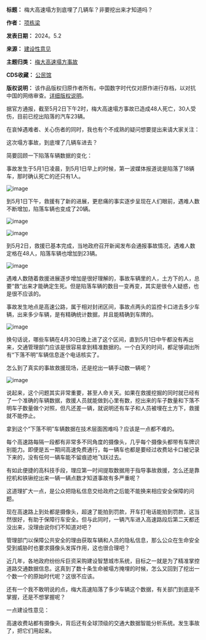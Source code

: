 

**标题：** 梅大高速塌方到底埋了几辆车？非要挖出来才知道吗？  

**作者：** [项栋梁](https://chinadigitaltimes.net/space/项栋梁)  

**发表日期：** 2024。5.2  

**来源：** [建设性意见](https://web.archive.org/web/https://mp.weixin.qq.com/s/H10T3rdZoP0nvYKtx_dp3Q)  

**主题归类：** [梅大高速塌方事故](https://chinadigitaltimes.net/space/梅大高速塌方事故)  

**CDS收藏：** [公民馆](https://chinadigitaltimes.net/space/%E5%85%AC%E6%B0%91%E9%A6%86)  

**版权说明：** 该作品版权归原作者所有。中国数字时代仅对原作进行存档，以对抗中国的网络审查。[详细版权说明](https://chinadigitaltimes.net/chinese/copyright)。


据官方通报，截至5月2日下午2时，梅大高速塌方事故已造成48人死亡，30人受伤，目前已挖出陷落的汽车23辆。


在哀悼遇难者、关心伤者的同时，我也有个不成熟的疑问想要提出来请大家关注：


这次塌方事故，到底埋了几辆车进去？


简要回顾一下陷落车辆数据的变化：


事故发生于5月1日凌晨，到5月1日早上的时候，第一波媒体报道说是陷落了18辆车，那时确认死亡的还只有1人。


![image](https://keep.cdt.media/assets/images/c/5/c522d60b/d599feeb.jpeg)


到5月1日下午，救援有了新的进展，更悲痛的事实逐步呈现在人们眼前，遇难人数不断增加，陷落车辆也变成了20辆。


![image](https://keep.cdt.media/assets/images/c/5/c522d60b/24dd2a35.jpeg)


![image](https://keep.cdt.media/assets/images/c/5/c522d60b/656534a2.jpeg)


到5月2日，救援已基本完成，当地政府召开新闻发布会通报事故情况，遇难人数定格在48人，陷落车辆也增加到23辆。


![image](https://keep.cdt.media/assets/images/c/5/c522d60b/fe02abb4.jpeg)


遇难人数随着救援进展逐步增加是很好理解的，事故车辆里的人，土方下的人，总要“救”出来才能确定生死。但是陷落车辆的数目一变再变，其实是很令人疑惑，也是很不应该的。


事故发生地点是高速公路，属于相对封闭区间，事故点两头的监控卡口进去多少车辆，出来多少车辆，是有精确统计数据，并且能精确到车牌的。


![image](https://keep.cdt.media/assets/images/c/5/c522d60b/38701434.jpeg)


换句话说，哪些车辆在4月30日晚上进了这个区间，直到5月1日中午都没有再出来，交通管理部门应该是很容易拿到精准数据的。一个白天的时间，都足够调出所有“下落不明”车辆信息逐个电话核实了。


怎么到了真实的事故救援现场，还是挖出一辆手动数一辆呢？


![image](https://keep.cdt.media/assets/images/c/5/c522d60b/6e21b6b8.jpeg)


说起来，这个问题其实非常重要，甚至人命关天。如果在救援挖掘的同时就已经有了一个准确的车辆数据，救援人员就能做到心里有数，挖出来的车子数量和下落不明车子数量做个对照，但凡还差一辆，就说明还有车子和人员被埋在土方下，救援就不能停止。


拿到这个“下落不明”车辆数据在技术层面困难吗？应该是一点都不难的。


每个高速路每隔一段都有非常多不同角度的摄像头，几乎每个摄像头都带有车牌识别能力。即便是五一期间高速免费通行，每一辆车也都是要经过收费站卡口被记录下来的，没有任何一辆车能不留痕迹地飞跃过去。


有如此便捷的高科技手段，理应第一时间提取数据用于指导事故救援，怎么还是靠挖机和铁锹挖出来一辆一辆点数才知道事故有多严重呢？


这道理扩大一点，是公众把隐私信息交给政府之后能不能换来相应安全保障的问题。


现在高速路上到处都是摄像头，超速了能拍到罚款，开车打电话能拍到罚款，这当然很好，有助于保障行车安全。但与此同时，一辆汽车进入高速路段后第二天都还没出来，没理由说你们不知道对吧？


管理部门以保障公共安全的理由获取车辆和人员的隐私信息，那么公众在生命安全受到威胁时也要求摄像头发挥作用，这也很合理吧？


近几年，各地政府纷纷斥巨资采购建设智慧城市系统，目标之一就是为了精准掌控道路交通数据信息。这真到了数十条生命被塌方掩埋的时候，怎么又回到了挖出一个数一个的原始时代呢？这很不应该。


还有一个我不敢明说的点，梅大高速陷落了多少车辆这个数据，有关部门到底是不掌握，还是不想掌握呢？


一点建设性意见：


高速收费站都有摄像头，背后还有全球顶级的交通大数据智能分析系统。发生事故了，把它们用起来。

